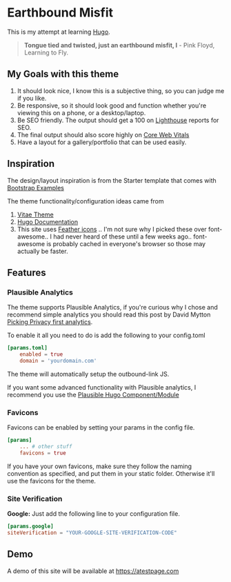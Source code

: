 # Earthbound Misfit

This is my attempt at learning [Hugo](https://gohugo.io). 

> **Tongue tied and twisted, just an earthbound misfit, I** - Pink Floyd, Learning to Fly. 

## My Goals with this theme

1. It should look nice, I know this is a subjective thing, so you can judge me if you like.  
1. Be responsive, so it should look good and function whether you're viewing this on a phone, or a desktop/laptop.
1. Be SEO friendly. The output should get a 100 on [Lighthouse](https://developers.google.com/web/tools/lighthouse) reports for SEO. 
1. The final output should also score highly on [Core Web Vitals](https://support.google.com/webmasters/answer/9205520?hl=en)
1. Have a layout for a gallery/portfolio that can be used easily. 


## Inspiration

The design/layout inspiration is from the Starter template that comes with [Bootstrap Examples](https://getbootstrap.com/docs/5.1/examples/starter-template/)

The theme functionality/configuration ideas came from

1. [Vitae Theme](https://github.com/dataCobra/hugo-vitae)
1. [Hugo Documentation](https://gohugo.io/variables/page/#pages)
1. This site uses [Feather icons](https://feathericons.com/) .. I'm not sure why I picked these over font-awesome.. I had never heard of these until a few weeks ago.. font-awesome is probably cached in everyone's browser so those may actually be faster. 

## Features 

### Plausible Analytics 

The theme supports Plausible Analytics, if you're curious why I chose and recommend simple analytics you should read this post by David Mytton [Picking Privacy first analytics](https://blog.console.dev/picking-privacy-first-analytics/). 

To enable it all you need to do is add the following to your config.toml
```toml
[params.toml]
    enabled = true
    domain = 'yourdomain.com'
```

The theme will automatically setup the outbound-link JS. 

If you want some advanced functionality with Plausible analytics, I recommend you use the [Plausible Hugo Component/Module](https://github.com/divinerites/plausible-hugo) 

### Favicons

Favicons can be enabled by setting your params in the config file. 

```toml
[params]
    ... # other stuff
    favicons = true
```

If you have your own favicons, make sure they follow the naming convention as specified, and put them in your static folder. Otherwise it'll use the favicons for the theme. 

### Site Verification 

**Google:** Just add the following line to your configuration file. 

```toml
[params.google]
siteVerification = "YOUR-GOOGLE-SITE-VERIFICATION-CODE"

```

## Demo 

A demo of this site will be available at https://atestpage.com 

